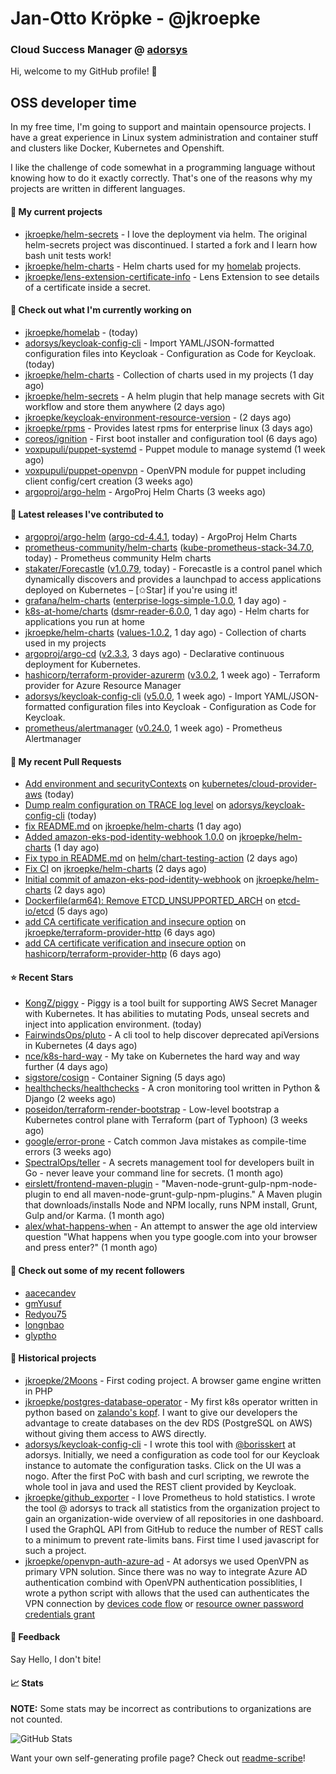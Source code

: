 # Jan-Otto Kröpke - @jkroepke
### Cloud Success Manager @ [adorsys](https://github.com/adorsys)

Hi, welcome to my GitHub profile! 👋

## OSS developer time
In my free time, I'm going to support and maintain opensource projects. I have a great experience in Linux system administration and container stuff and clusters like Docker, Kubernetes and Openshift.

I like the challenge of code somewhat in a programming language without knowing how to do it exactly correctly. That's one of the reasons why my projects are written in different languages.

#### 🌱 My current projects
- [jkroepke/helm-secrets](https://github.com/jkroepke/helm-secrets) - I love the deployment via helm. The original helm-secrets project was discontinued. I started a fork and I learn how bash unit tests work!
- [jkroepke/helm-charts](https://github.com/jkroepke/helm-charts) - Helm charts used for my [homelab](https://github.com/jkroepke/homelab) projects.
- [jkroepke/lens-extension-certificate-info](https://github.com/jkroepke/lens-extension-certificate-info) - Lens Extension to see details of a certificate inside a secret.

#### 👷 Check out what I'm currently working on

- [jkroepke/homelab](https://github.com/jkroepke/homelab) -  (today)
- [adorsys/keycloak-config-cli](https://github.com/adorsys/keycloak-config-cli) - Import YAML/JSON-formatted configuration files into Keycloak - Configuration as Code for Keycloak. (today)
- [jkroepke/helm-charts](https://github.com/jkroepke/helm-charts) - Collection of charts used in my projects (1 day ago)
- [jkroepke/helm-secrets](https://github.com/jkroepke/helm-secrets) - A helm plugin that help manage secrets with Git workflow and store them anywhere (2 days ago)
- [jkroepke/keycloak-environment-resource-version](https://github.com/jkroepke/keycloak-environment-resource-version) -  (2 days ago)
- [jkroepke/rpms](https://github.com/jkroepke/rpms) - Provides latest rpms for enterprise linux (3 days ago)
- [coreos/ignition](https://github.com/coreos/ignition) - First boot installer and configuration tool (6 days ago)
- [voxpupuli/puppet-systemd](https://github.com/voxpupuli/puppet-systemd) - Puppet module to manage systemd (1 week ago)
- [voxpupuli/puppet-openvpn](https://github.com/voxpupuli/puppet-openvpn) - OpenVPN module for puppet including client config/cert creation (3 weeks ago)
- [argoproj/argo-helm](https://github.com/argoproj/argo-helm) - ArgoProj Helm Charts (3 weeks ago)

#### 🔭 Latest releases I've contributed to

- [argoproj/argo-helm](https://github.com/argoproj/argo-helm) ([argo-cd-4.4.1](https://github.com/argoproj/argo-helm/releases/tag/argo-cd-4.4.1), today) - ArgoProj Helm Charts
- [prometheus-community/helm-charts](https://github.com/prometheus-community/helm-charts) ([kube-prometheus-stack-34.7.0](https://github.com/prometheus-community/helm-charts/releases/tag/kube-prometheus-stack-34.7.0), today) - Prometheus community Helm charts
- [stakater/Forecastle](https://github.com/stakater/Forecastle) ([v1.0.79](https://github.com/stakater/Forecastle/releases/tag/v1.0.79), today) - Forecastle is a control panel which dynamically discovers and provides a launchpad to access applications deployed on Kubernetes  – [✩Star] if you&#39;re using it!
- [grafana/helm-charts](https://github.com/grafana/helm-charts) ([enterprise-logs-simple-1.0.0](https://github.com/grafana/helm-charts/releases/tag/enterprise-logs-simple-1.0.0), 1 day ago) - 
- [k8s-at-home/charts](https://github.com/k8s-at-home/charts) ([dsmr-reader-6.0.0](https://github.com/k8s-at-home/charts/releases/tag/dsmr-reader-6.0.0), 1 day ago) - Helm charts for applications you run at home
- [jkroepke/helm-charts](https://github.com/jkroepke/helm-charts) ([values-1.0.2](https://github.com/jkroepke/helm-charts/releases/tag/values-1.0.2), 1 day ago) - Collection of charts used in my projects
- [argoproj/argo-cd](https://github.com/argoproj/argo-cd) ([v2.3.3](https://github.com/argoproj/argo-cd/releases/tag/v2.3.3), 3 days ago) - Declarative continuous deployment for Kubernetes.
- [hashicorp/terraform-provider-azurerm](https://github.com/hashicorp/terraform-provider-azurerm) ([v3.0.2](https://github.com/hashicorp/terraform-provider-azurerm/releases/tag/v3.0.2), 1 week ago) - Terraform provider for Azure Resource Manager
- [adorsys/keycloak-config-cli](https://github.com/adorsys/keycloak-config-cli) ([v5.0.0](https://github.com/adorsys/keycloak-config-cli/releases/tag/v5.0.0), 1 week ago) - Import YAML/JSON-formatted configuration files into Keycloak - Configuration as Code for Keycloak.
- [prometheus/alertmanager](https://github.com/prometheus/alertmanager) ([v0.24.0](https://github.com/prometheus/alertmanager/releases/tag/v0.24.0), 1 week ago) - Prometheus Alertmanager

#### 🔨 My recent Pull Requests

- [Add environment and securityContexts](https://github.com/kubernetes/cloud-provider-aws/pull/328) on [kubernetes/cloud-provider-aws](https://github.com/kubernetes/cloud-provider-aws) (today)
- [Dump realm configuration on TRACE log level](https://github.com/adorsys/keycloak-config-cli/pull/692) on [adorsys/keycloak-config-cli](https://github.com/adorsys/keycloak-config-cli) (today)
- [fix README.md](https://github.com/jkroepke/helm-charts/pull/10) on [jkroepke/helm-charts](https://github.com/jkroepke/helm-charts) (1 day ago)
- [Added amazon-eks-pod-identity-webhook 1.0.0](https://github.com/jkroepke/helm-charts/pull/9) on [jkroepke/helm-charts](https://github.com/jkroepke/helm-charts) (1 day ago)
- [Fix typo in README.md](https://github.com/helm/chart-testing-action/pull/84) on [helm/chart-testing-action](https://github.com/helm/chart-testing-action) (2 days ago)
- [Fix CI](https://github.com/jkroepke/helm-charts/pull/8) on [jkroepke/helm-charts](https://github.com/jkroepke/helm-charts) (2 days ago)
- [Initial commit of amazon-eks-pod-identity-webhook](https://github.com/jkroepke/helm-charts/pull/1) on [jkroepke/helm-charts](https://github.com/jkroepke/helm-charts) (2 days ago)
- [Dockerfile(arm64): Remove ETCD_UNSUPPORTED_ARCH](https://github.com/etcd-io/etcd/pull/13847) on [etcd-io/etcd](https://github.com/etcd-io/etcd) (5 days ago)
- [add CA certificate verification and insecure option](https://github.com/jkroepke/terraform-provider-http/pull/1) on [jkroepke/terraform-provider-http](https://github.com/jkroepke/terraform-provider-http) (6 days ago)
- [add CA certificate verification and insecure option](https://github.com/hashicorp/terraform-provider-http/pull/125) on [hashicorp/terraform-provider-http](https://github.com/hashicorp/terraform-provider-http) (6 days ago)

#### ⭐ Recent Stars

- [KongZ/piggy](https://github.com/KongZ/piggy) - Piggy is a tool built for supporting AWS Secret Manager with Kubernetes. It has abilities to mutating Pods, unseal secrets and inject into application environment. (today)
- [FairwindsOps/pluto](https://github.com/FairwindsOps/pluto) - A cli tool to help discover deprecated apiVersions in Kubernetes (4 days ago)
- [nce/k8s-hard-way](https://github.com/nce/k8s-hard-way) - My take on Kubernetes the hard way and way further (4 days ago)
- [sigstore/cosign](https://github.com/sigstore/cosign) - Container Signing (5 days ago)
- [healthchecks/healthchecks](https://github.com/healthchecks/healthchecks) - A cron monitoring tool written in Python &amp; Django (2 weeks ago)
- [poseidon/terraform-render-bootstrap](https://github.com/poseidon/terraform-render-bootstrap) - Low-level bootstrap a Kubernetes control plane with Terraform (part of Typhoon) (3 weeks ago)
- [google/error-prone](https://github.com/google/error-prone) - Catch common Java mistakes as compile-time errors (3 weeks ago)
- [SpectralOps/teller](https://github.com/SpectralOps/teller) - A secrets management tool for developers built in Go - never leave your command line for secrets. (1 month ago)
- [eirslett/frontend-maven-plugin](https://github.com/eirslett/frontend-maven-plugin) - &#34;Maven-node-grunt-gulp-npm-node-plugin to end all maven-node-grunt-gulp-npm-plugins.&#34; A Maven plugin that downloads/installs Node and NPM locally, runs NPM install, Grunt, Gulp and/or Karma. (1 month ago)
- [alex/what-happens-when](https://github.com/alex/what-happens-when) - An attempt to answer the age old interview question &#34;What happens when you type google.com into your browser and press enter?&#34; (1 month ago)

#### 👯 Check out some of my recent followers

- [aacecandev](https://github.com/aacecandev)
- [gmYusuf](https://github.com/gmYusuf)
- [Redyou75](https://github.com/Redyou75)
- [longnbao](https://github.com/longnbao)
- [glyptho](https://github.com/glyptho)

#### 📜 Historical projects
- [jkroepke/2Moons](https://github.com/jkroepke/2Moons) - First coding project. A browser game engine written in PHP
- [jkroepke/postgres-database-operator](https://github.com/jkroepke/postgres-database-operator) - My first k8s operator written in python based on [zalando's kopf](https://github.com/zalando-incubator/kopf). I want to give our developers the advantage to create databases on the dev RDS (PostgreSQL on AWS) without giving them access to AWS directly.
- [adorsys/keycloak-config-cli](https://github.com/adorsys/keycloak-config-cli) - I wrote this tool with [@borisskert](https://github.com/borisskert) at adorsys. Initially, we need a configuration as code tool for our Keycloak instance to automate the configuration tasks. Click on the UI was a nogo. After the first PoC with bash and curl scripting, we rewrote the whole tool in java and used the REST client provided by Keycloak.
- [jkroepke/github_exporter](https://github.com/jkroepke/github_exporter) - I love Prometheus to hold statistics. I wrote the tool @ adorsys to track all statistics from the organization project to gain an organization-wide overview of all repositories in one dashboard. I used the GraphQL API from GitHub to reduce the number of REST calls to a minimum to prevent rate-limits bans. First time I used javascript for such a project.
- [jkroepke/openvpn-auth-azure-ad](https://github.com/jkroepke/openvpn-auth-azure-ad) - At adorsys we used OpenVPN as primary VPN solution. Since there was no way to integrate Azure AD authentication combind with OpenVPN authentication possiblities, I wrote a python script with allows that the used can authenticates the VPN connection by [devices code flow](https://docs.microsoft.com/en-us/azure/active-directory/develop/v2-oauth2-device-code) or [resource owner password credentials grant](https://docs.microsoft.com/en-us/azure/active-directory/develop/v2-oauth-ropc)

#### 💬 Feedback

Say Hello, I don't bite!

#### 📈 Stats

**NOTE:** Some stats may be incorrect as contributions to organizations
are not counted.

![GitHub Stats](https://github-readme-stats.vercel.app/api?username=jkroepke&count_private=false&theme=tokyonight&show_icons=true)

Want your own self-generating profile page? Check out [readme-scribe](https://github.com/muesli/readme-scribe)!
